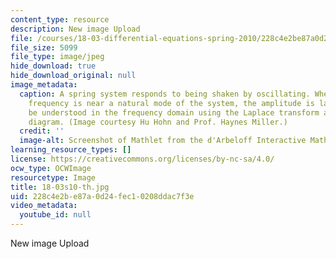 ```yaml
---
content_type: resource
description: New image Upload
file: /courses/18-03-differential-equations-spring-2010/228c4e2be87a0d24fec10208ddac7f3e_18-03s10-th.jpg
file_size: 5099
file_type: image/jpeg
hide_download: true
hide_download_original: null
image_metadata:
  caption: A spring system responds to being shaken by oscillating. When the input
    frequency is near a natural mode of the system, the amplitude is large. This can
    be understood in the frequency domain using the Laplace transform and its pole
    diagram. (Image courtesy Hu Hohn and Prof. Haynes Miller.)
  credit: ''
  image-alt: Screenshot of Mathlet from the d'Arbeloff Interactive Math Project.
learning_resource_types: []
license: https://creativecommons.org/licenses/by-nc-sa/4.0/
ocw_type: OCWImage
resourcetype: Image
title: 18-03s10-th.jpg
uid: 228c4e2b-e87a-0d24-fec1-0208ddac7f3e
video_metadata:
  youtube_id: null
---
```

New image Upload